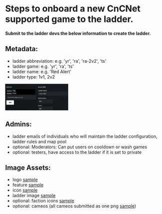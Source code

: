 # Steps to onboard a new CnCNet supported game to the ladder.

#### Submit to the ladder devs the below information to create the ladder.

## Metadata:
- ladder abbreviation: e.g. 'yr', 'ra', 'ra-2v2', 'ts'
- ladder game: e.g. 'yr', 'ra', 'ts'
- ladder name: e.g. 'Red Alert'
- ladder type: 1v1, 2v2

<img src="./support_files/ladder%20setup.png" alt="ladder setup" style="width:40%;" />

## Admins:
- ladder emails of individuals who will maintain the ladder configuration, ladder rules and map pool
- optional: Moderators: Can put users on cooldown or wash games
- optional: testers, have access to the ladder if it is set to private

## Image Assets:
- logo [sample](./cncnet-api/resources/images/games/ra/logo.png)
- feature [sample](./cncnet-api/resources/images/feature/d2k.jpg)
- icon [sample](./cncnet-api/resources/images/games/ra/ra-icon.png)
- ladder image [sample](./cncnet-api/resources/images/ladder/ra-cover.png)
- optional: faction icons [sample](./cncnet-api/resources/images/game-icons/allied_ra.png)
- optional: cameos (all cameos submitted as one png [sample](./cncnet-api/resources/images/cameos/yr-cameo.png))


